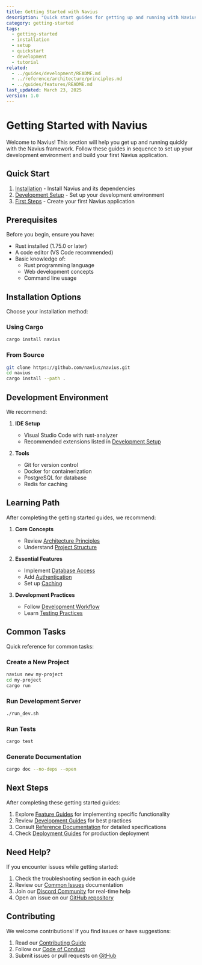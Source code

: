 ```yaml
---
title: Getting Started with Navius
description: "Quick start guides for getting up and running with Navius, including installation, development setup, and first steps in building applications"
category: getting-started
tags:
  - getting-started
  - installation
  - setup
  - quickstart
  - development
  - tutorial
related:
  - ../guides/development/README.md
  - ../reference/architecture/principles.md
  - ../guides/features/README.md
last_updated: March 23, 2025
version: 1.0
---
```


# Getting Started with Navius

Welcome to Navius! This section will help you get up and running quickly with the Navius framework. Follow these guides in sequence to set up your development environment and build your first Navius application.

## Quick Start

1. [Installation](installation.md) - Install Navius and its dependencies
2. [Development Setup](development-setup.md) - Set up your development environment
3. [First Steps](first-steps.md) - Create your first Navius application

## Prerequisites

Before you begin, ensure you have:

- Rust installed (1.75.0 or later)
- A code editor (VS Code recommended)
- Basic knowledge of:
  - Rust programming language
  - Web development concepts
  - Command line usage

## Installation Options

Choose your installation method:

### Using Cargo
```bash
cargo install navius
```

### From Source
```bash
git clone https://github.com/navius/navius.git
cd navius
cargo install --path .
```

## Development Environment

We recommend:

1. **IDE Setup**
   - Visual Studio Code with rust-analyzer
   - Recommended extensions listed in [Development Setup](development-setup.md)

2. **Tools**
   - Git for version control
   - Docker for containerization
   - PostgreSQL for database
   - Redis for caching

## Learning Path

After completing the getting started guides, we recommend:

1. **Core Concepts**
   - Review [Architecture Principles](../reference/architecture/principles.md)
   - Understand [Project Structure](../reference/architecture/project-structure-recommendations.md)

2. **Essential Features**
   - Implement [Database Access](../guides/features/postgresql-integration.md)
   - Add [Authentication](../guides/features/authentication.md)
   - Set up [Caching](../guides/features/caching.md)

3. **Development Practices**
   - Follow [Development Workflow](../guides/development/development-workflow.md)
   - Learn [Testing Practices](../guides/development/testing-guide.md)

## Common Tasks

Quick reference for common tasks:

### Create a New Project
```bash
navius new my-project
cd my-project
cargo run
```

### Run Development Server
```bash
./run_dev.sh
```

### Run Tests
```bash
cargo test
```

### Generate Documentation
```bash
cargo doc --no-deps --open
```

## Next Steps

After completing these getting started guides:

1. Explore [Feature Guides](../guides/features/README.md) for implementing specific functionality
2. Review [Development Guides](../guides/development/README.md) for best practices
3. Consult [Reference Documentation](../reference/README.md) for detailed specifications
4. Check [Deployment Guides](../guides/deployment/README.md) for production deployment

## Need Help?

If you encounter issues while getting started:

1. Check the troubleshooting section in each guide
2. Review our [Common Issues](../reference/troubleshooting/common-issues.md) documentation
3. Join our [Discord Community](https://discord.gg/navius) for real-time help
4. Open an issue on our [GitHub repository](https://github.com/navius/navius)

## Contributing

We welcome contributions! If you find issues or have suggestions:

1. Read our [Contributing Guide](../contributing/contribution-guide.md)
2. Follow our [Code of Conduct](../contributing/code-of-conduct.md)
3. Submit issues or pull requests on [GitHub](https://github.com/navius/navius) 